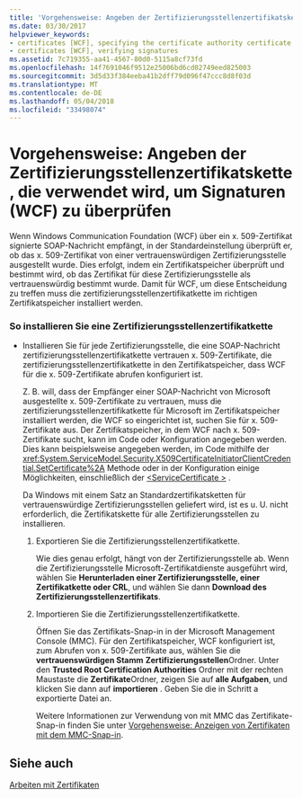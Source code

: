 ```yaml
---
title: 'Vorgehensweise: Angeben der Zertifizierungsstellenzertifikatskette, die verwendet wird, um Signaturen (WCF) zu überprüfen'
ms.date: 03/30/2017
helpviewer_keywords:
- certificates [WCF], specifying the certificate authority certificate chain
- certificates [WCF], verifying signatures
ms.assetid: 7c719355-aa41-4567-80d0-5115a8cf73fd
ms.openlocfilehash: 14f7691046f9512e25006bd6cd02749eed825003
ms.sourcegitcommit: 3d5d33f384eeba41b2dff79d096f47ccc8d8f03d
ms.translationtype: MT
ms.contentlocale: de-DE
ms.lasthandoff: 05/04/2018
ms.locfileid: "33498074"
---
```

# <a name="how-to-specify-the-certificate-authority-certificate-chain-used-to-verify-signatures-wcf"></a>Vorgehensweise: Angeben der Zertifizierungsstellenzertifikatskette, die verwendet wird, um Signaturen (WCF) zu überprüfen
Wenn Windows Communication Foundation (WCF) über ein x. 509-Zertifikat signierte SOAP-Nachricht empfängt, in der Standardeinstellung überprüft er, ob das x. 509-Zertifikat von einer vertrauenswürdigen Zertifizierungsstelle ausgestellt wurde. Dies erfolgt, indem ein Zertifikatspeicher überprüft und bestimmt wird, ob das Zertifikat für diese Zertifizierungsstelle als vertrauenswürdig bestimmt wurde. Damit für WCF, um diese Entscheidung zu treffen muss die zertifizierungsstellenzertifikatkette im richtigen Zertifikatspeicher installiert werden.  
  
### <a name="to-install-a-certification-authority-certificate-chain"></a>So installieren Sie eine Zertifizierungsstellenzertifikatkette  
  
-   Installieren Sie für jede Zertifizierungsstelle, die eine SOAP-Nachricht zertifizierungsstellenzertifikatkette vertrauen x. 509-Zertifikate, die zertifizierungsstellenzertifikatkette in den Zertifikatspeicher, dass WCF für die x. 509-Zertifikate abrufen konfiguriert ist.  
  
     Z. B. will, dass der Empfänger einer SOAP-Nachricht von Microsoft ausgestellte x. 509-Zertifikate zu vertrauen, muss die zertifizierungsstellenzertifikatkette für Microsoft im Zertifikatspeicher installiert werden, die WCF so eingerichtet ist, suchen Sie für x. 509-Zertifikate aus. Der Zertifikatspeicher, in dem WCF nach x. 509-Zertifikate sucht, kann im Code oder Konfiguration angegeben werden. Dies kann beispielsweise angegeben werden, im Code mithilfe der <xref:System.ServiceModel.Security.X509CertificateInitiatorClientCredential.SetCertificate%2A> Methode oder in der Konfiguration einige Möglichkeiten, einschließlich der [ \<ServiceCertificate >](../../../../docs/framework/configure-apps/file-schema/wcf/servicecertificate-of-clientcredentials-element.md) .  
  
     Da Windows mit einem Satz an Standardzertifikatsketten für vertrauenswürdige Zertifizierungsstellen geliefert wird, ist es u. U. nicht erforderlich, die Zertifikatskette für alle Zertifizierungsstellen zu installieren.  
  
    1.  Exportieren Sie die Zertifizierungsstellenzertifikatkette.  
  
         Wie dies genau erfolgt, hängt von der Zertifizierungsstelle ab. Wenn die Zertifizierungsstelle Microsoft-Zertifikatdienste ausgeführt wird, wählen Sie **Herunterladen einer Zertifizierungsstelle, einer Zertifikatkette oder CRL**, und wählen Sie dann **Download des Zertifizierungsstellenzertifikats**.  
  
    2.  Importieren Sie die Zertifizierungsstellenzertifikatkette.  
  
         Öffnen Sie das Zertifikats-Snap-in in der Microsoft Management Console (MMC). Für den Zertifikatspeicher, WCF konfiguriert ist, zum Abrufen von x. 509-Zertifikate aus, wählen Sie die **vertrauenswürdigen Stamm** **Zertifizierungsstellen**Ordner. Unter den **Trusted Root Certification Authorities** Ordner mit der rechten Maustaste die **Zertifikate**Ordner, zeigen Sie auf **alle Aufgaben**, und klicken Sie dann auf **importieren** . Geben Sie die in Schritt a exportierte Datei an.  
  
         Weitere Informationen zur Verwendung von mit MMC das Zertifikate-Snap-in finden Sie unter [Vorgehensweise: Anzeigen von Zertifikaten mit dem MMC-Snap-in](../../../../docs/framework/wcf/feature-details/how-to-view-certificates-with-the-mmc-snap-in.md).  
  
## <a name="see-also"></a>Siehe auch  
 [Arbeiten mit Zertifikaten](../../../../docs/framework/wcf/feature-details/working-with-certificates.md)
